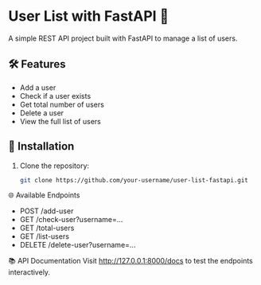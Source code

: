 # User List with FastAPI 🚀

A simple REST API project built with FastAPI to manage a list of users.

## 🛠 Features

- Add a user  
- Check if a user exists  
- Get total number of users  
- Delete a user  
- View the full list of users  

## 🔧 Installation

1. Clone the repository:
   ```bash
   git clone https://github.com/your-username/user-list-fastapi.git 
   

🌐 Available Endpoints

  - POST /add-user
  - GET /check-user?username=...
  - GET /total-users
  - GET /list-users
  - DELETE /delete-user?username=...


📚 API Documentation
Visit http://127.0.0.1:8000/docs to test the endpoints interactively.
